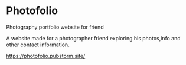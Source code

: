 # Photofolio
Photography  portfolio website for friend


A website made for a photographer friend exploring his photos,info and other contact information.

https://photofolio.pubstorm.site/
